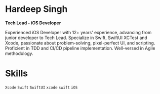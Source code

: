 # Hardeep Singh

**Tech Lead - iOS Developer**

Experienced iOS Developer with 12+ years' experience, advancing from junior developer to Tech Lead. Specialize in Swift, SwiftUI XCTest and Xcode, passionate about problem-solving, pixel-perfect UI, and scripting. Proficient in TDD and CI/CD pipeline implementation. Well-versed in Agile methodology. 

# Skills

`Xcode` `Swift` `SwiftUI` `xcode` `swift` `iOS`
